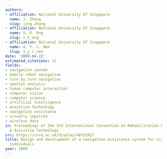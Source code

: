 ```yaml
---
authors:
- affiliation: National University Of Singapore
  name: J. Zhang
  slug: jing_zhang
- affiliation: National University Of Singapore
  name: S. K. Ong
  slug: s_k_ong
- affiliation: National University Of Singapore
  name: A. Y. C. Nee
  slug: a_y_c_nee
date: '2009-04-22'
estimated_citations: 11
fields:
- navigation system
- mobile robot navigation
- turn by turn navigation
- spatial analysis
- human computer interaction
- computer vision
- computer science
- artificial intelligence
- assistive technology
- navigation assistance
- visually impaired
- wireless data
in: Proceedings of the 3rd International Convention on Rehabilitation Engineering
  & Assistive Technology
src: https://core.ac.uk/display/48723927
title: Design and development of a navigation assistance system for visually impaired
  individuals
year: 2009
---
```

